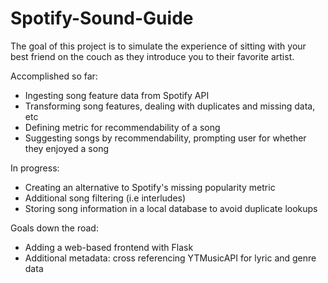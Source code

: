 # Spotify-Sound-Guide

The goal of this project is to simulate the experience of sitting with your best friend on the couch as they introduce you to their favorite artist.

Accomplished so far:
- Ingesting song feature data from Spotify API
- Transforming song features, dealing with duplicates and missing data, etc
- Defining metric for recommendability of a song
- Suggesting songs by recommendability, prompting user for whether they enjoyed a song

In progress:
- Creating an alternative to Spotify's missing popularity metric 
- Additional song filtering (i.e interludes)
- Storing song information in a local database to avoid duplicate lookups

Goals down the road:
- Adding a web-based frontend with Flask
- Additional metadata: cross referencing YTMusicAPI for lyric and genre data
